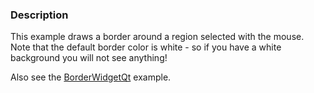 ### Description

This example draws a border around a region selected with the mouse. Note that the default border color is white - so if you have a white background you will not see anything!

Also see the [BorderWidgetQt](../../../Cxx/Qt/BorderWidgetQt) example.
